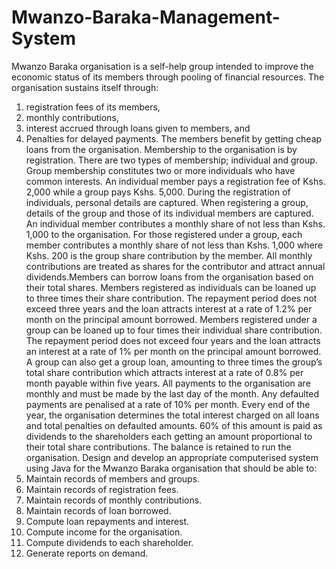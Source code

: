 # Mwanzo-Baraka-Management-System

Mwanzo Baraka organisation is a self-help group intended to improve the economic status of its members through pooling of financial resources. The organisation sustains itself through: 
  1. registration fees of its members, 
  2. monthly contributions, 
  3. interest accrued through loans given to members, and 
  4. Penalties for delayed payments. 
The members benefit by getting cheap loans from the organisation. Membership to the organisation is by registration. There are two types of membership; individual and group. Group membership constitutes two or more individuals who have common interests. An individual member pays a registration fee of Kshs. 2,000 while a group pays Kshs. 5,000. During the registration of individuals, personal details are captured. When registering a group, details of the group and those of its individual members are captured. An individual member contributes a monthly share of not less than Kshs. 1,000 to the organisation. For those registered under a group, each member contributes a monthly share of not less than Kshs. 1,000 where Kshs. 200 is the group share contribution by the member. All monthly contributions are treated as shares for the contributor and attract annual dividends.Members can borrow loans from the organisation based on their total shares. Members registered as individuals can be loaned up to three times their share contribution. The repayment period does not exceed three years and the loan attracts interest at a rate of 1.2% per month on the principal amount borrowed. Members registered under a group can be loaned up to four times their individual share contribution. The repayment period does not exceed four years and the loan attracts an interest at a rate of 1% per month on the principal amount borrowed. A group can also get a group loan, amounting to three times the group’s total share contribution which attracts interest at a rate of 0.8% per month payable within five years. All payments to the organisation are monthly and must be made by the last day of the month. Any defaulted payments are penalised at a rate of 10% per month. Every end of the year, the organisation determines the total interest charged on all loans and total penalties on defaulted amounts. 60% of this amount is paid as dividends to the shareholders each getting an amount proportional to their total share contributions. The balance is retained to run the organisation. 
Design and develop an appropriate computerised system using Java for the Mwanzo Baraka organisation that should be able to: 
  1. Maintain records of members and groups. 
  2. Maintain records of registration fees. 
  3. Maintain records of monthly contributions. 
  4. Maintain records of loan borrowed. 
  5. Compute loan repayments and interest. 
  6. Compute income for the organisation. 
  7. Compute dividends to each shareholder. 
  8. Generate reports on demand.
